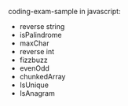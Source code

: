 coding-exam-sample in javascript:

<ul>
  <li>reverse string</li>
  <li>isPalindrome</li>
  <li>maxChar</li>
  <li>reverse int</li>
  <li>fizzbuzz</li>
  <li>evenOdd</li>
  <li>chunkedArray</li>
  <li>IsUnique</li>
  <li>IsAnagram</li>

</ul>
